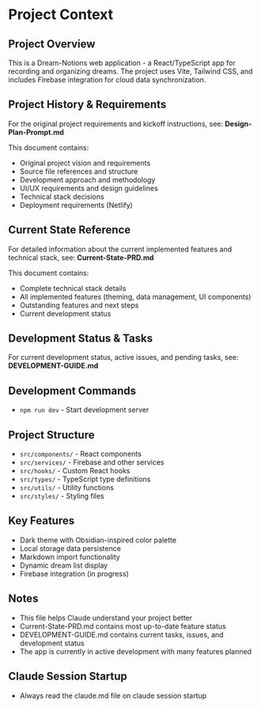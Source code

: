 # Project Context

## Project Overview
This is a Dream-Notions web application - a React/TypeScript app for recording and organizing dreams. The project uses Vite, Tailwind CSS, and includes Firebase integration for cloud data synchronization.

## Project History & Requirements
For the original project requirements and kickoff instructions, see: **Design-Plan-Prompt.md**

This document contains:
- Original project vision and requirements
- Source file references and structure
- Development approach and methodology
- UI/UX requirements and design guidelines
- Technical stack decisions
- Deployment requirements (Netlify)

## Current State Reference
For detailed information about the current implemented features and technical stack, see: **Current-State-PRD.md**

This document contains:
- Complete technical stack details
- All implemented features (theming, data management, UI components)
- Outstanding features and next steps
- Current development status

## Development Status & Tasks
For current development status, active issues, and pending tasks, see: **DEVELOPMENT-GUIDE.md**



## Development Commands
- `npm run dev` - Start development server


## Project Structure
- `src/components/` - React components
- `src/services/` - Firebase and other services
- `src/hooks/` - Custom React hooks
- `src/types/` - TypeScript type definitions
- `src/utils/` - Utility functions
- `src/styles/` - Styling files

## Key Features
- Dark theme with Obsidian-inspired color palette
- Local storage data persistence
- Markdown import functionality
- Dynamic dream list display
- Firebase integration (in progress)

## Notes
- This file helps Claude understand your project better
- Current-State-PRD.md contains most up-to-date feature status
- DEVELOPMENT-GUIDE.md contains current tasks, issues, and development status
- The app is currently in active development with many features planned

## Claude Session Startup
- Always read the claude.md file on claude session startup